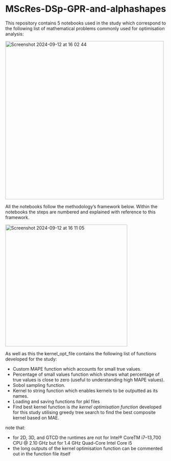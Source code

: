 # MScRes-DSp-GPR-and-alphashapes
This repository contains 5 notebooks used in the study which correspond to the following list of mathematical problems commonly used for optimisation analysis:

<img width="496" alt="Screenshot 2024-09-12 at 16 02 44" src="https://github.com/user-attachments/assets/af263011-c591-4bb8-9e63-2a49f624fc6d">



All the notebooks follow the methodology’s framework below. Within the notebooks the steps are numbered and explained with reference to this framework.


<img width="382" alt="Screenshot 2024-09-12 at 16 11 05" src="https://github.com/user-attachments/assets/06f762d0-333f-4510-9e70-3a29a69062eb">



As well as this the kernel_opt_file contains the following list of functions developed for the study:
- Custom MAPE function which accounts for small true values.
- Percentage of small values function  which shows what percentage of true values is close to zero (useful to understanding high MAPE values).
- Sobol sampling function.
- Kernel to string function which enables kernels to be outputted as its names.
- Loading and saving functions for pkl files
- Find best kernel function is *the kernel optimisation function* developed for this study utilising greedy tree search to find the best composite kernel based on MAE.

note that:
- for 2D, 3D, and GTCD the runtimes are not for Intel® CoreTM i7–13,700 CPU @ 2.10 GHz but for 1.4 GHz Quad-Core Intel Core i5
- the long outputs of the kernel optimisation function can be commented out in the function file itself
